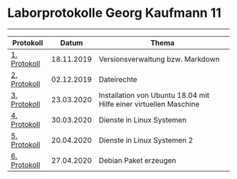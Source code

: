 # Laborprotokolle Georg Kaufmann 11
------------------------------------
| Protokoll | Datum | Thema |
| ---------------- | ----- | ----- |
| [1. Protokoll](https://github.com/HTLMechatronics/m17-3ahme-la1-sx/blob/kaugem17/protokoll/protokoll-1_kaugem17_2019-11-18.md) | 18.11.2019 | Versionsverwaltung bzw. Markdown |
| [2. Protokoll](https://github.com/HTLMechatronics/m17-3ahme-la1-sx/blob/kaugem17/protokoll/protokoll-2_kaugem17_2019-12-02.md) | 02.12.2019 | Dateirechte |   
| [3. Protokoll](https://github.com/HTLMechatronics/m17-3ahme-la1-sx/blob/kaugem17/protokoll/protokoll-3_kaugem17_2020-03-23.md) | 23.03.2020 | Installation von Ubuntu 18.04 mit Hilfe einer virtuellen Maschine |   
| [4. Protokoll](https://github.com/HTLMechatronics/m17-3ahme-la1-sx/blob/kaugem17/protokoll/protokoll-4_kaugem17_2020-03-30.md) | 30.03.2020 | Dienste in Linux Systemen |
| [5. Protokoll](https://github.com/HTLMechatronics/m17-3ahme-la1-sx/blob/kaugem17/protokoll/protokoll-5_kaugem17_2019-04-20.md) | 20.04.2020 | Dienste in Linux Systemen 2 |
| [6. Protokoll](https://github.com/HTLMechatronics/m17-3ahme-la1-sx/blob/kaugem17/protokoll/protokoll-6_kaugem17_2020-04-27.md) | 27.04.2020 | Debian Paket erzeugen |
